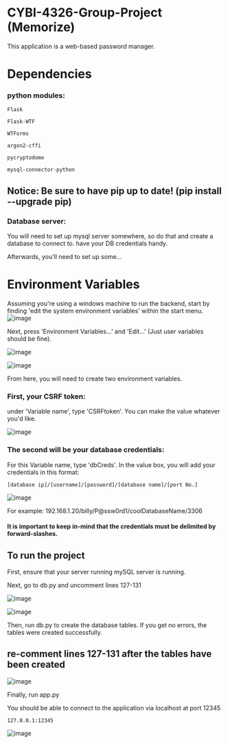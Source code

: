 # CYBI-4326-Group-Project (Memorize)
This application is a web-based password manager.

# Dependencies
### python modules:
    Flask

    Flask-WTF

    WTForms

    argon2-cffi

    pycryptodome

    mysql-connector-python

## Notice: Be sure to have pip up to date! (pip install --upgrade pip)
### Database server:
You will need to set up mysql server somewhere, so do that and create a database to connect to. have your DB credentials handy.

Afterwards, you'll need to set up some...
# Environment Variables
Assuming you're using a windows machine to run the backend, start by finding 'edit the system environment variables' within the start menu.
![image](https://github.com/user-attachments/assets/9dac2ccb-dd97-4872-8ab1-3370f9d916a8)

Next, press 'Environment Variables...' and 'Edit...' (Just user variables should be fine).

![image](https://github.com/user-attachments/assets/f1a7785e-f883-450c-a2a4-a8cb28880a5e)

![image](https://github.com/user-attachments/assets/7e718fda-a8ca-485e-86fa-4131d6f07f1e)


From here, you will need to create two environment variables.

### First, your CSRF token:

  under 'Variable name', type 'CSRFtoken'. You can make the value whatever you'd like.

![image](https://github.com/user-attachments/assets/ee015e04-dc0c-4151-a6c1-da62e354ccb6)

  
### The second will be your database credentials:

  For this Variable name, type 'dbCreds'. In the value box, you will add your credentials in this format: 
  
    [database ip]/[username]/[password]/[database name]/[port No.]

  ![image](https://github.com/user-attachments/assets/6b5f5120-15ed-498d-aef9-489aab62edfd)
    
  For example: 192.168.1.20/billy/P@ssw0rd1/coolDatabaseName/3306

  #### It is important to keep in-mind that the credentials must be delimited by forward-slashes.

## To run the project
  
First, ensure that your server running mySQL server is running.

Next, go to db.py and uncomment lines 127-131

![image](https://github.com/user-attachments/assets/51422d86-5104-4102-9b8f-d439e3045ae3)

![image](https://github.com/user-attachments/assets/d60f692f-c667-46d3-bb92-438e29fb1c66)


Then, run db.py to create the database tables. If you get no errors, the tables were created successfully.

## re-comment lines 127-131 after the tables have been created

![image](https://github.com/user-attachments/assets/182217a2-5a0c-4709-9631-bd8d4f64243c)

Finally, run app.py

You should be able to connect to the application via localhost at port 12345

    127.0.0.1:12345

![image](https://github.com/user-attachments/assets/45e1e6f8-f87f-4a0d-a95c-4103d403a0cb)

